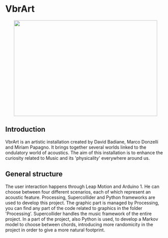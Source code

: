 # VbrArt

<p align ="center" > <img width ="450" height ="300" src = "readme_images/first.jpg"> </p>

## Introduction

VbrArt is an artistic installation created by David Badiane, Marco Donzelli and Miriam Papagno. It brings together several worlds linked to the ondulatory world of acoustics. The aim of this installation is to enhance the curiosity related to Music and its 'physicality' everywhere around us.

## General structure

The user interaction happens through Leap Motion and Arduino 1. He can choose between four different scenarios, each of which represent an acoustic feature. Processing, Supercollider and Python frameworks are used to develop this project.
The graphic part is managed by Processing, you can find any part of the code related to graphics in the folder 'Processing'.
Supercollider handles the music framework of the entire project.
In a part of the project, also Python is used, to develop a Markov model to choose between chords, introducing more randomicity in the project in order to give a more natural footprint.
